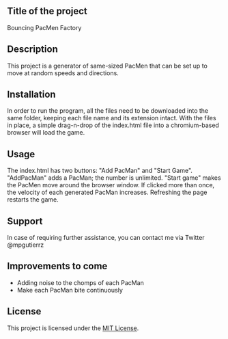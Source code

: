 
<h2>Title of the project</h2>
    Bouncing PacMen Factory
<br>
<h2>Description</h2>
    This project is a generator of same-sized PacMen that can be set up to move at random speeds and directions.
<br>
<h2>Installation</h2>
    In order to run the program, all the files need to be downloaded into the same folder, keeping each file name and its extension intact. With the files in place, a simple drag-n-drop of the index.html file into a chromium-based browser will load the game.
<br>
<h2>Usage</h2>
    The index.html has two buttons: "Add PacMan" and "Start Game".
    "AddPacMan" adds a PacMan; the number is unlimited.
    "Start game" makes the PacMen move around the browser window. If clicked more than once, the velocity of each generated PacMan increases.
    Refreshing the page restarts the game.
<br>
<h2>Support</h2>
    In case of requiring further assistance, you can contact me via Twitter @mpgutierrz
<br>
<h2>Improvements to come</h2>
    <ul>
    <li>Adding noise to the chomps of each PacMan</li>
    <li>Make each PacMan bite continuously</li>
    </ul>
<h2>License</h2>
    This project is licensed under the <a href="https://github.com/mp-gutierrez/pacmen-exercise/blob/main/LICENSE"> MIT License</a>.
